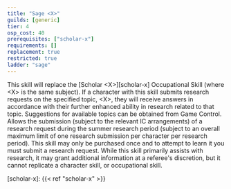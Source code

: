```yaml
---
title: "Sage <X>"
guilds: [generic]
tier: 4
osp_cost: 40
prerequisites: ["scholar-x"]
requirements: []
replacement: true
restricted: true
ladder: "sage"
---
```

This skill will replace the [Scholar \<X>][scholar-x] Occupational Skill (where \<X> is the same subject). If a character with this skill submits research requests on the specified topic, \<X>, they will receive answers in accordance with their further enhanced ability in research related to that topic. Suggestions for available topics can be obtained from Game Control. Allows the submission (subject to the relevant IC arrangements) of a research request during the summer research period (subject to an overall maximum limit of one research submission per character per research period). This skill may only be purchased once and to attempt to learn it you must submit a research request. While this skill primarily assists with research, it may grant additional information at a referee's discretion, but it cannot replicate a character skill, or occupational skill.

[scholar-x]: {{< ref "scholar-x" >}}